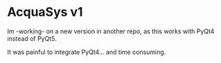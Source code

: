 # AcquaSys v1
Im -working- on a new version in another repo, as this works with PyQt4 instead of PyQt5.

It was painful to integrate PyQt4... and time consuming.
